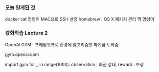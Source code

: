 ### 오늘 알게된 것
docker
cat 명령어
MAC으로 SSH 설정
homebrew : OS X 패키지 관리
맥 명령어

### 강화학습 Lecture 2
OpenAI GYM : 프레임워크로 환경에 알고리즘만 짜게끔 도와줌.

gym.openai.com

import gym
for _ in range(1000):
observation : 바뀐 상태, reward : 보상
